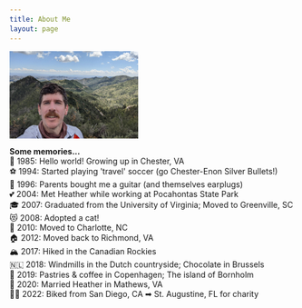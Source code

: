 ```yaml
---
title: About Me
layout: page
---
```

  <img src="/images/about2.jpg" alt="Seth @ Emory Pass, NM" width="45%" height="45%" align="center" class="center">

**Some memories...** \
👶 1985: Hello world! Growing up in Chester, VA \
⚽ 1994: Started playing 'travel' soccer (go Chester-Enon Silver Bullets!) \
🎸 1996: Parents bought me a guitar (and themselves earplugs) \
💕 2004: Met Heather while working at Pocahontas State Park \
🎓 2007: Graduated from the University of Virginia; Moved to Greenville, SC \
😻 2008: Adopted a cat! \
🚐 2010: Moved to Charlotte, NC \
🏠 2012: Moved back to Richmond, VA \
🏔️ 2017: Hiked in the Canadian Rockies \
🇳🇱 2018: Windmills in the Dutch countryside; Chocolate in Brussels \
🥐 2019: Pastries & coffee in Copenhagen; The island of Bornholm \
💍 2020: Married Heather in Mathews, VA \
🚴‍♂️ 2022: Biked from San Diego, CA ➡ St. Augustine, FL for charity
